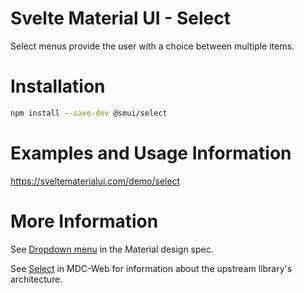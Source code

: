 # Svelte Material UI - Select

Select menus provide the user with a choice between multiple items.

# Installation

```sh
npm install --save-dev @smui/select
```

# Examples and Usage Information

https://sveltematerialui.com/demo/select

# More Information

See [Dropdown menu](https://material.io/components/menus#dropdown-menu) in the Material design spec.

See [Select](https://github.com/material-components/material-components-web/tree/v11.0.0/packages/mdc-select) in MDC-Web for information about the upstream library's architecture.
